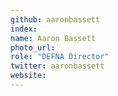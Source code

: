 ```yaml
---
github: aaronbassett
index:
name: Aaron Bassett
photo_url:
role: "DEFNA Director"
twitter: aaronbassett
website:
---
```


